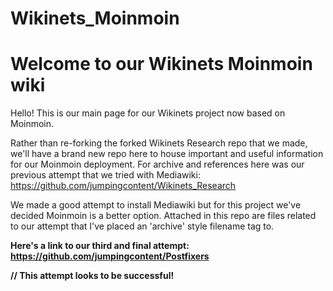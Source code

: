 # Wikinets_Moinmoin

# Welcome to our Wikinets Moinmoin wiki

Hello! This is our main page for our Wikinets project now based on Moinmoin.

Rather than re-forking the forked Wikinets Research repo that we made, we'll have a brand new repo here to house important and useful information for our Moinmoin deployment. For archive and references here was our previous attempt that we tried with Mediawiki: https://github.com/jumpingcontent/Wikinets_Research

We made a good attempt to install Mediawiki but for this project we've decided Moinmoin is a better option. Attached in this repo are files related to our attempt that I've placed an 'archive' style filename tag to.

**Here's a link to our third and final attempt: https://github.com/jumpingcontent/Postfixers**

**// This attempt looks to be successful!**

